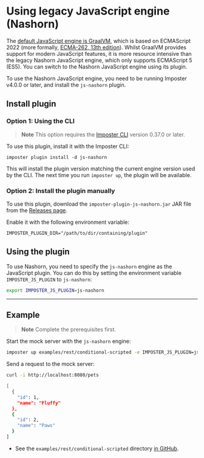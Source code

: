 # Using legacy JavaScript engine (Nashorn)

The [default JavaScript engine is GraalVM](./scripting_modern_js.md), which is based on ECMAScript 2022 (more formally, [ECMA-262, 13th edition](https://262.ecma-international.org/13.0/)). Whilst GraalVM provides support for modern JavaScript features, it is more resource intensive than the legacy Nashorn JavaScript engine, which only supports ECMAScript 5 (ES5). You can switch to the Nashorn JavaScript engine using its plugin.

To use the Nashorn JavaScript engine, you need to be running Imposter v4.0.0 or later, and install the `js-nashorn` plugin.

## Install plugin

### Option 1: Using the CLI

> **Note**
> This option requires the [Imposter CLI](./run_imposter_cli.md) version 0.37.0 or later.

To use this plugin, install it with the Imposter CLI:

    imposter plugin install -d js-nashorn

This will install the plugin version matching the current engine version used by the CLI. The next time you run `imposter up`, the plugin will be available.

### Option 2: Install the plugin manually

To use this plugin, download the `imposter-plugin-js-nashorn.jar` JAR file from the [Releases page](https://github.com/imposter-project/imposter-jvm-engine/releases).

Enable it with the following environment variable:

    IMPOSTER_PLUGIN_DIR="/path/to/dir/containing/plugin"

## Using the plugin

To use Nashorn, you need to specify the `js-nashorn` engine as the JavaScript plugin. You can do this by setting the environment variable `IMPOSTER_JS_PLUGIN` to `js-nashorn`:

```bash
export IMPOSTER_JS_PLUGIN=js-nashorn
```

---

## Example

> **Note**
> Complete the prerequisites first.

Start the mock server with the `js-nashorn` engine:

```bash
imposter up examples/rest/conditional-scripted -e IMPOSTER_JS_PLUGIN=js-nashorn
```

Send a request to the mock server:

```bash
curl -i http://localhost:8080/pets

[
  {
    "id": 1,
    "name": "Fluffy"
  },
  {
    "id": 2,
    "name": "Paws"
  }
]
```

* See the `examples/rest/conditional-scripted` directory [in GitHub](https://github.com/imposter-project/imposter-jvm-engine/blob/main/examples/rest/conditional-scripted).

